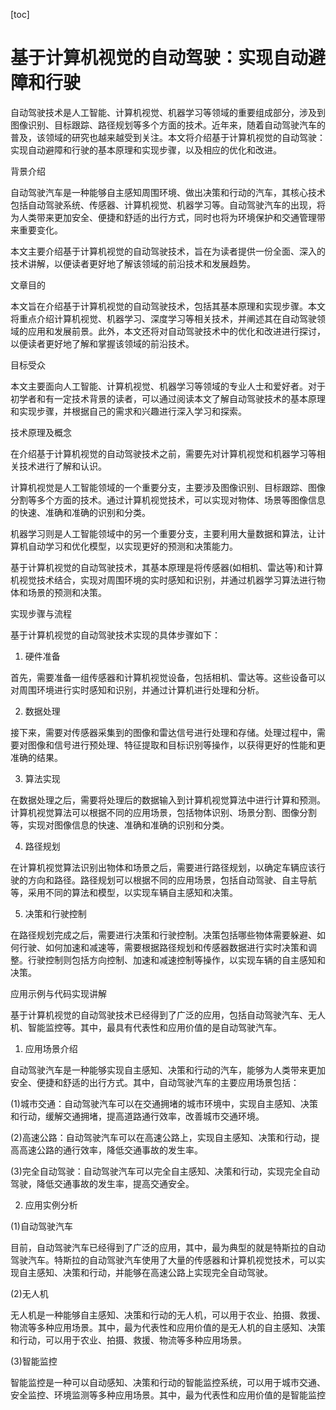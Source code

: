 
[toc]                    
                
                
基于计算机视觉的自动驾驶：实现自动避障和行驶
=================

自动驾驶技术是人工智能、计算机视觉、机器学习等领域的重要组成部分，涉及到图像识别、目标跟踪、路径规划等多个方面的技术。近年来，随着自动驾驶汽车的普及，该领域的研究也越来越受到关注。本文将介绍基于计算机视觉的自动驾驶：实现自动避障和行驶的基本原理和实现步骤，以及相应的优化和改进。

背景介绍

自动驾驶汽车是一种能够自主感知周围环境、做出决策和行动的汽车，其核心技术包括自动驾驶系统、传感器、计算机视觉、机器学习等。自动驾驶汽车的出现，将为人类带来更加安全、便捷和舒适的出行方式，同时也将为环境保护和交通管理带来重要变化。

本文主要介绍基于计算机视觉的自动驾驶技术，旨在为读者提供一份全面、深入的技术讲解，以便读者更好地了解该领域的前沿技术和发展趋势。

文章目的

本文旨在介绍基于计算机视觉的自动驾驶技术，包括其基本原理和实现步骤。本文将重点介绍计算机视觉、机器学习、深度学习等相关技术，并阐述其在自动驾驶领域的应用和发展前景。此外，本文还将对自动驾驶技术中的优化和改进进行探讨，以便读者更好地了解和掌握该领域的前沿技术。

目标受众

本文主要面向人工智能、计算机视觉、机器学习等领域的专业人士和爱好者。对于初学者和有一定技术背景的读者，可以通过阅读本文了解自动驾驶技术的基本原理和实现步骤，并根据自己的需求和兴趣进行深入学习和探索。

技术原理及概念

在介绍基于计算机视觉的自动驾驶技术之前，需要先对计算机视觉和机器学习等相关技术进行了解和认识。

计算机视觉是人工智能领域的一个重要分支，主要涉及图像识别、目标跟踪、图像分割等多个方面的技术。通过计算机视觉技术，可以实现对物体、场景等图像信息的快速、准确和准确的识别和分类。

机器学习则是人工智能领域中的另一个重要分支，主要利用大量数据和算法，让计算机自动学习和优化模型，以实现更好的预测和决策能力。

基于计算机视觉的自动驾驶技术，其基本原理是将传感器(如相机、雷达等)和计算机视觉技术结合，实现对周围环境的实时感知和识别，并通过机器学习算法进行物体和场景的预测和决策。

实现步骤与流程

基于计算机视觉的自动驾驶技术实现的具体步骤如下：

1. 硬件准备

首先，需要准备一组传感器和计算机视觉设备，包括相机、雷达等。这些设备可以对周围环境进行实时感知和识别，并通过计算机进行处理和分析。

2. 数据处理

接下来，需要对传感器采集到的图像和雷达信号进行处理和存储。处理过程中，需要对图像和信号进行预处理、特征提取和目标识别等操作，以获得更好的性能和更准确的结果。

3. 算法实现

在数据处理之后，需要将处理后的数据输入到计算机视觉算法中进行计算和预测。计算机视觉算法可以根据不同的应用场景，包括物体识别、场景分割、图像分割等，实现对图像信息的快速、准确和准确的识别和分类。

4. 路径规划

在计算机视觉算法识别出物体和场景之后，需要进行路径规划，以确定车辆应该行驶的方向和路径。路径规划可以根据不同的应用场景，包括自动驾驶、自主导航等，采用不同的算法和模型，以实现车辆自主感知和决策。

5. 决策和行驶控制

在路径规划完成之后，需要进行决策和行驶控制。决策包括哪些物体需要躲避、如何行驶、如何加速和减速等，需要根据路径规划和传感器数据进行实时决策和调整。行驶控制则包括方向控制、加速和减速控制等操作，以实现车辆的自主感知和决策。

应用示例与代码实现讲解

基于计算机视觉的自动驾驶技术已经得到了广泛的应用，包括自动驾驶汽车、无人机、智能监控等。其中，最具有代表性和应用价值的是自动驾驶汽车。

1. 应用场景介绍

自动驾驶汽车是一种能够实现自主感知、决策和行动的汽车，能够为人类带来更加安全、便捷和舒适的出行方式。其中，自动驾驶汽车的主要应用场景包括：

(1)城市交通：自动驾驶汽车可以在交通拥堵的城市环境中，实现自主感知、决策和行动，缓解交通拥堵，提高道路通行效率，改善城市交通环境。

(2)高速公路：自动驾驶汽车可以在高速公路上，实现自主感知、决策和行动，提高高速公路的通行效率，降低交通事故的发生率。

(3)完全自动驾驶：自动驾驶汽车可以完全自主感知、决策和行动，实现完全自动驾驶，降低交通事故的发生率，提高交通安全。

2. 应用实例分析

(1)自动驾驶汽车

目前，自动驾驶汽车已经得到了广泛的应用，其中，最为典型的就是特斯拉的自动驾驶汽车。特斯拉的自动驾驶汽车使用了大量的传感器和计算机视觉技术，可以实现自主感知、决策和行动，并能够在高速公路上实现完全自动驾驶。

(2)无人机

无人机是一种能够自主感知、决策和行动的无人机，可以用于农业、拍摄、救援、物流等多种应用场景。其中，最为代表性和应用价值的是无人机的自主感知、决策和行动，可以用于农业、拍摄、救援、物流等多种应用场景。

(3)智能监控

智能监控是一种可以自动感知、决策和行动的智能监控系统，可以用于城市交通、安全监控、环境监测等多种应用场景。其中，最为代表性和应用价值的是智能监控

